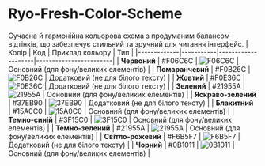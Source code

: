 # Ryo-Fresh-Color-Scheme
Сучасна й гармонійна кольорова схема з продуманим балансом відтінків, що забезпечує стильний та зручний для читання інтерфейс.
| Колір       | Код       | Приклад кольору    | Тип                    |
|-------------|-----------|--------------------|------------------------|
| **Червоний** | #F06C6C   | ![F06C6C](https://via.placeholder.com/15/F06C6C/000000?text=+) | Основний (для фону/великих елементів) |
| **Помаранчевий** | #F0B26C   | ![F0B26C](https://via.placeholder.com/15/F0B26C/000000?text=+) | Додатковий (не для білого тексту) |
| **Жовтий**   | #F0E36C   | ![F0E36C](https://via.placeholder.com/15/F0E36C/000000?text=+) | Додатковий (не для білого тексту) |
| **Зелений**  | #21955A   | ![21955A](https://via.placeholder.com/15/21955A/000000?text=+) | Основний (для фону/великих елементів) |
| **Яскраво-зелений** | #37EB90   | ![37EB90](https://via.placeholder.com/15/37EB90/000000?text=+) | Додатковий (не для білого тексту) |
| **Блакитний**  | #15A0C0   | ![15A0C0](https://via.placeholder.com/15/15A0C0/000000?text=+) | Основний (для фону/великих елементів) |
| **Темно-синій** | #3F15C0   | ![3F15C0](https://via.placeholder.com/15/3F15C0/000000?text=+) | Основний (для фону/великих елементів) |
| **Темно-зелений** | #21955A   | ![21955A](https://via.placeholder.com/15/21955A/000000?text=+) | Основний (для фону/великих елементів) |
| **Світло-рожевий** | #F6B5F7   | ![F6B5F7](https://via.placeholder.com/15/F6B5F7/000000?text=+) | Додатковий (не для білого тексту) |
| **Чорний**   | #0B1011   | ![0B1011](https://via.placeholder.com/15/0B1011/000000?text=+) | Основний (для фону/великих елементів) |

